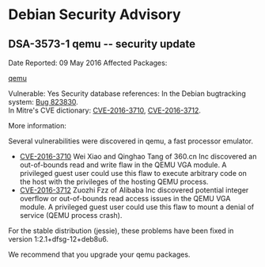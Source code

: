 
Debian Security Advisory
========================


DSA-3573-1 qemu -- security update
----------------------------------



Date Reported:
09 May 2016
Affected Packages:

[qemu](https://packages.debian.org/src:qemu)

Vulnerable:
Yes
Security database references:
In the Debian bugtracking system: [Bug 823830](https://bugs.debian.org/cgi-bin/bugreport.cgi?bug=823830).  
In Mitre's CVE dictionary: [CVE-2016-3710](https://security-tracker.debian.org/tracker/CVE-2016-3710), [CVE-2016-3712](https://security-tracker.debian.org/tracker/CVE-2016-3712).  

More information:

Several vulnerabilities were discovered in qemu, a fast processor
emulator.


* [CVE-2016-3710](https://security-tracker.debian.org/tracker/CVE-2016-3710)
Wei Xiao and Qinghao Tang of 360.cn Inc discovered an out-of-bounds
 read and write flaw in the QEMU VGA module. A privileged guest user
 could use this flaw to execute arbitrary code on the host with the
 privileges of the hosting QEMU process.
* [CVE-2016-3712](https://security-tracker.debian.org/tracker/CVE-2016-3712)
Zuozhi Fzz of Alibaba Inc discovered potential integer overflow
 or out-of-bounds read access issues in the QEMU VGA module. A
 privileged guest user could use this flaw to mount a denial of
 service (QEMU process crash).


For the stable distribution (jessie), these problems have been fixed in
version 1:2.1+dfsg-12+deb8u6.


We recommend that you upgrade your qemu packages.





